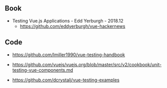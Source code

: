 

## Book
- Testing Vue.js Applications - Edd Yerburgh - 2018.12
    - https://github.com/eddyerburgh/vue-hackernews
    




## Code
- https://github.com/lmiller1990/vue-testing-handbook

- https://github.com/vuejs/vuejs.org/blob/master/src/v2/cookbook/unit-testing-vue-components.md

- https://github.com/dcrystalj/vue-testing-examples



